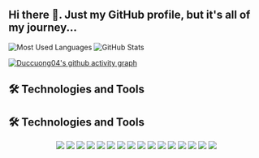 ## Hi there 👋. Just my GitHub profile, but it's all of my journey...

![Most Used Languages](https://github-readme-stats.vercel.app/api/top-langs/?username=Duccuong04&layout=compact&bg_color=ADD8E6)
![GitHub Stats](https://github-readme-stats.vercel.app/api?username=Duccuong04&show_icons=true&theme=tokyonight)

[![Duccuong04's github activity graph](https://github-readme-activity-graph.vercel.app/graph?username=Duccuong04&theme=tokyo-night)](https://github.com/Duccuong04/github-readme-activity-graph)

## 🛠️ Technologies and Tools

## 🛠️ Technologies and Tools

<div align="center">

<!-- Dòng 1 -->
<img src="https://img.shields.io/badge/C-00599C?style=for-the-badge&logo=c&logoColor=white"/>
<img src="https://img.shields.io/badge/C++-00599C?style=for-the-badge&logo=c%2B%2B&logoColor=white"/>
<img src="https://img.shields.io/badge/Python-14354C?style=for-the-badge&logo=python&logoColor=white"/>
<img src="https://img.shields.io/badge/Assembly-6E6E6E?style=for-the-badge&logo=gnubash&logoColor=white"/>
<img src="https://img.shields.io/badge/CMake-064F8C?style=for-the-badge&logo=cmake&logoColor=white"/>
<img src="https://img.shields.io/badge/Makefile-CCCCCC?style=for-the-badge&logo=gnubash&logoColor=black"/>

<!-- Dòng 2 -->
<img src="https://img.shields.io/badge/Bash-4EAA25?style=for-the-badge&logo=gnubash&logoColor=white"/>
<img src="https://img.shields.io/badge/Shell%20Script-2C2C2C?style=for-the-badge&logo=gnubash&logoColor=white"/>
<img src="https://img.shields.io/badge/Git-F05032?style=for-the-badge&logo=git&logoColor=white"/>
<img src="https://img.shields.io/badge/OpenOCD-0082C9?style=for-the-badge&logoColor=white"/>
<img src="https://img.shields.io/badge/VS%20Code-007ACC?style=for-the-badge&logo=visual-studio-code&logoColor=white"/>
<img src="https://img.shields.io/badge/GCC-F34B7D?style=for-the-badge&logo=gnu&logoColor=white"/>

<!-- Dòng 3 -->
<img src="https://img.shields.io/badge/KeilC-1A82E2?style=for-the-badge&logoColor=white"/>
<img src="https://img.shields.io/badge/IAR-A42925?style=for-the-badge&logoColor=white"/>
<img src="https://img.shields.io/badge/Jenkins-D24939?style=for-the-badge&logo=jenkins&logoColor=white"/>
<img src="https://img.shields.io/badge/EB%20Tresos-2F6DB0?style=for-the-badge&logo=autodesk&logoColor=white"/>

</div>


<!--
**Duccuong04/Duccuong04** is a ✨ _special_ ✨ repository because its `README.md` (this file) appears on your GitHub profile.

Here are some ideas to get you started:

- 🔭 I’m currently working on ...
- 🌱 I’m currently learning ...
- 👯 I’m looking to collaborate on ...
- 🤔 I’m looking for help with ...
- 💬 Ask me about ...
- 📫 How to reach me: ...
- 😄 Pronouns: ...
- ⚡ Fun fact: ...
-->
